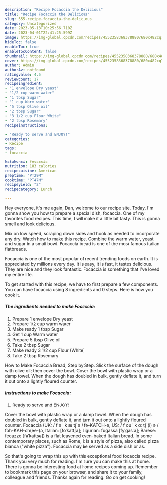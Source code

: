 ```yaml
---
description: "Recipe Focaccia the Delicious"
title: "Recipe Focaccia the Delicious"
slug: 555-recipe-focaccia-the-delicious
category: Uncategorized
date: 2023-05-13T10:25:56.710Z
date: 2023-04-01T22:41:25.599Z
image: https://img-global.cpcdn.com/recipes/4552358368378880/680x482cq70/focaccia-recipe-main-photo.jpg
hideToc: false
enableToc: true
enableTocContent: false
thumbnail: https://img-global.cpcdn.com/recipes/4552358368378880/680x482cq70/focaccia-recipe-main-photo.jpg
cover: https://img-global.cpcdn.com/recipes/4552358368378880/680x482cq70/focaccia-recipe-main-photo.jpg
author: Admin
authorAv: notfound
ratingvalue: 4.5
reviewcount: 17
recipeingredient:
- "1 envelope Dry yeast"
- "1/2 cup warm water"
- "1 tbsp Sugar"
- "1 cup Warm water"
- "5 tbsp Olive oil"
- "2 tbsp Sugar"
- "3 1/2 cup Flour White"
- "2 tbsp Rosemary"
recipeinstructions:

- "Ready to serve and ENJOY!"
categories:
- Recipe
tags:
- focaccia

katakunci: focaccia 
nutrition: 183 calories
recipecuisine: American
preptime: "PT29M"
cooktime: "PT47M"
recipeyield: "2"
recipecategory: Lunch

---
```



Hey everyone, it's me again, Dan, welcome to our recipe site. Today, I'm gonna show you how to prepare a special dish, focaccia. One of my favorites food recipes. This time, I will make it a little bit tasty. This is gonna smell and look delicious.

Mix on low speed, scraping down sides and hook as needed to incorporate any dry. Watch how to make this recipe. Combine the warm water, yeast and sugar in a small bowl. Focaccia bread is one of the most famous Italian flatbreads.

Focaccia is one of the most popular of recent trending foods on earth. It is appreciated by millions every day. It is easy, it is fast, it tastes delicious. They are nice and they look fantastic. Focaccia is something that I've loved my entire life.


To get started with this recipe, we have to first prepare a few components. You can have focaccia using 8 ingredients and 0 steps. Here is how you cook it.

<!--inarticleads1-->

##### The ingredients needed to make Focaccia:

1. Prepare 1 envelope Dry yeast
1. Prepare 1/2 cup warm water
1. Make ready 1 tbsp Sugar
1. Get 1 cup Warm water
1. Prepare 5 tbsp Olive oil
1. Take 2 tbsp Sugar
1. Make ready 3 1/2 cup Flour (White)
1. Take 2 tbsp Rosemary


How to Make Focaccia Bread, Step by Step. Slick the surface of the dough with olive oil; then cover the bowl. Cover the bowl with plastic wrap or a damp towel. When the dough has doubled in bulk, gently deflate it, and turn it out onto a lightly floured counter. 

<!--inarticleads2-->

##### Instructions to make Focaccia:


1. Ready to serve and ENJOY!

Cover the bowl with plastic wrap or a damp towel. When the dough has doubled in bulk, gently deflate it, and turn it out onto a lightly floured counter. Focaccia (UK: / f ə ˈ k æ tʃ ə / fə-KATCH-ə, US: / f oʊ ˈ k ɑː tʃ (i) ə / foh-KAH-ch(ee-)ə, Italian: [foˈkattʃa]; Ligurian: fugassa [fyˈɡasːa]; Barese: fecazze [fəˈkattsə]) is a flat leavened oven-baked Italian bread. In some contemporary places, such as Rome, it is a style of pizza, also called pizza bianca (&#34;white pizza&#34;). Focaccia may be served as a side dish or as. 

So that's going to wrap this up with this exceptional food focaccia recipe. Thank you very much for reading. I'm sure you can make this at home. There is gonna be interesting food at home recipes coming up. Remember to bookmark this page on your browser, and share it to your family, colleague and friends. Thanks again for reading. Go on get cooking!
